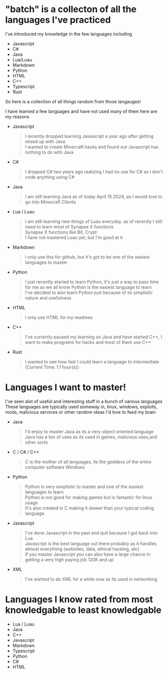 # "batch" is a collecton of all the languages I've practiced<br />
 I've introduced my knowledge in the few languages including
  * Javascript <br />
  * C# <br />
  * Java <br />
  * Lua/Luau <br />
  * Markdown <br />
  * Python <br />
  * HTML <br />
  * C++ <br />
  * Typescript <br />
  * Rust <br />

 So here is a collection of all things random from those langauges! <br />

  I have learned a few languages and have not used many of them here are my reasons <br />

   * Javascript <br />
     > I recently dropped learning Javascript a year ago after getting mixed up with Java <br /> 
     > I wanted to create Minecraft hacks and found out Javascript has nothing to do with Java <br />
   * C# <br />
     > I dropped C# two years ago realizing I had no use for C# as I don't code anything using C# <br />
   * Java <br />
     > I am still learning Java as of today April 15 2024, as I would love to go into Minecraft Clients <br />
   * Lua / Luau <br />
     > I am still learning new things of Luau everyday, as of recently I still need to learn most of Synapse X functions <br />
     > Synapse X functions like Bit, Crypt <br />
     > I have not mastered Luau yet, but I'm good at it <br />
   * Markdown <br />
     > I only use this for github, but it's got to be one of the easiest languages to master <br />
   * Python <br />
     > I just recently started to learn Python, it's just a way to pass time for me as we all know Python is the easiest language to learn <br />
     > I've decided to also learn Python just because of its simplistic nature and usefulness <br />
   * HTML <br />
     > I only use HTML for my readmes <br />
   * C++ <br />
     > I've currently paused my learning on Java and have started C++, I want to make programs for hacks and most of them use C++ <br />
   * Rust <br />
     > I wanted to see how fast I could learn a language to intermediate (Current Time: 1.1 hour(s))
# Languages I want to master! <br />
 I've seen alot of useful and interesting stuff in a bunch of various languages <br />
  These languages are typically used someway in, linux, windows, exploits, mods, malicious services or other random ideas I'd love to feed my brain <br />
  
   * Java <br />
     > I'd enjoy to master Java as its a very object oriented language <br />
     > Java has a ton of uses as its used in games, malicious uses,and other sorts <br />
   * C / C# / C++ <br />
     > C is the mother of all languages, its the goddess of the entire computer software Windows <br />
   * Python <br />
     > Python is very simplistic to master and one of the easiest languages to learn <br />
     > Python is not good for making games but is fantastic for linux usage <br />
     > It's also created in C making it slower than your typical coding language <br />
   * Javascript <br />
     > I've done Javascript in the past and quit because I got back into Lua <br />
     > Javascript is the best language out there probably as it handles almost everything (websites, data, ethical hacking, etc) <br />
     > If you master Javascript you can also have a large chance in getting a very high paying job 120K and up <br />
   * XML <br />
     > I've wanted to do XML for a while now as its used in networking <br>

# Languages I know rated from most knowledgable to least knowledgable <br />
  * Lua / Luau <br />
  * Java <br />
  * C++ <br />
  * Javascript <br />
  * Markdown <br />
  * Typescript <br />
  * Python <br />
  * C# <br />
  * HTML <br />

    
